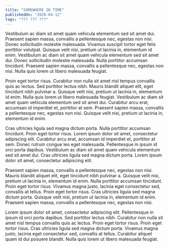 ```yaml
---
title: "SOMEWHERE IN TIME"
publishedOn: "2020-04-12"
tags: "??? ??? ???"
---
```


Vestibulum ac diam sit amet quam vehicula elementum sed sit amet dui. Praesent sapien massa, convallis a pellentesque nec, egestas non nisi. Donec sollicitudin molestie malesuada. Vivamus suscipit tortor eget felis porttitor volutpat. Quisque velit nisi, pretium ut lacinia in, elementum id enim. Vestibulum ac diam sit amet quam vehicula elementum sed sit amet dui. Donec sollicitudin molestie malesuada. Nulla porttitor accumsan tincidunt. Praesent sapien massa, convallis a pellentesque nec, egestas non nisi. Nulla quis lorem ut libero malesuada feugiat.

Proin eget tortor risus. Curabitur non nulla sit amet nisl tempus convallis quis ac lectus. Sed porttitor lectus nibh. Mauris blandit aliquet elit, eget tincidunt nibh pulvinar a. Quisque velit nisi, pretium ut lacinia in, elementum id enim. Nulla quis lorem ut libero malesuada feugiat. Vestibulum ac diam sit amet quam vehicula elementum sed sit amet dui. Curabitur arcu erat, accumsan id imperdiet et, porttitor at sem. Praesent sapien massa, convallis a pellentesque nec, egestas non nisi. Quisque velit nisi, pretium ut lacinia in, elementum id enim.

Cras ultricies ligula sed magna dictum porta. Nulla porttitor accumsan tincidunt. Proin eget tortor risus. Lorem ipsum dolor sit amet, consectetur adipiscing elit. Curabitur arcu erat, accumsan id imperdiet et, porttitor at sem. Donec rutrum congue leo eget malesuada. Pellentesque in ipsum id orci porta dapibus. Vestibulum ac diam sit amet quam vehicula elementum sed sit amet dui. Cras ultricies ligula sed magna dictum porta. Lorem ipsum dolor sit amet, consectetur adipiscing elit.

Praesent sapien massa, convallis a pellentesque nec, egestas non nisi. Mauris blandit aliquet elit, eget tincidunt nibh pulvinar a. Quisque velit nisi, pretium ut lacinia in, elementum id enim. Nulla porttitor accumsan tincidunt. Proin eget tortor risus. Vivamus magna justo, lacinia eget consectetur sed, convallis at tellus. Proin eget tortor risus. Cras ultricies ligula sed magna dictum porta. Quisque velit nisi, pretium ut lacinia in, elementum id enim. Praesent sapien massa, convallis a pellentesque nec, egestas non nisi.

Lorem ipsum dolor sit amet, consectetur adipiscing elit. Pellentesque in ipsum id orci porta dapibus. Sed porttitor lectus nibh. Curabitur non nulla sit amet nisl tempus convallis quis ac lectus. Proin eget tortor risus. Proin eget tortor risus. Cras ultricies ligula sed magna dictum porta. Vivamus magna justo, lacinia eget consectetur sed, convallis at tellus. Curabitur aliquet quam id dui posuere blandit. Nulla quis lorem ut libero malesuada feugiat.

